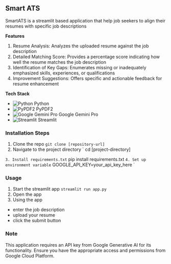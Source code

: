 ## Smart ATS 

SmartATS is a streamlit based application that help job seekers to align their resumes with specific job descriptions  

**Features**
1. Resume Analysis: Analyzes the uploaded resume against the job description
2. Detailed Matching Score: Provides a percentage score indicating how well the resume matches the job description
3. Identification of Key Gaps: Enumerates missing or inadequately emphasized skills, experiences, or qualifications
4. Improvement Suggestions: Offers specific and actionable feedback for resume enhancement

**Tech Stack**
- ![Python](https://img.shields.io/badge/Python-3776AB?style=for-the-badge&logo=python&logoColor=white) Python
- ![PyPDF2](https://img.shields.io/badge/PyPDF2-21759B?style=for-the-badge&logo=adobeacrobatreader&logoColor=white) PyPDF2
- ![Google Gemini Pro](https://img.shields.io/badge/Google%20Gemini%20Pro-4285F4?style=for-the-badge&logo=google&logoColor=white) Google Gemini Pro
- ![Streamlit](https://img.shields.io/badge/Streamlit-FF4B4B?style=for-the-badge&logo=streamlit&logoColor=white) Streamlit

### Installation Steps

1. Clone the repo 
`
git clone [repository-url]
`
2. Navigate to the project directory 
`
cd [project-directory]

`
3. Install requirements.txt
`
pip install requirements.txt
`
4. Set up environment variable
`
GOOGLE_API_KEY=your_api_key_here
`

### Usage
1. Start the streamlit app
`
streamlit run app.py
`
2. Open the app
3. Using the app
- enter the job description
- upload your resume
- click the submit button

### Note
This application requires an API key from Google Generative AI for its functionality. Ensure you have the appropriate access and permissions from Google Cloud Platform.
   
